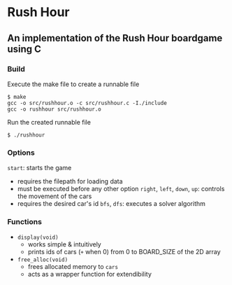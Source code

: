 # Rush Hour
An implementation of the Rush Hour boardgame using C
---

### Build
Execute the make file to create a runnable file
```
$ make
gcc -o src/rushhour.o -c src/rushhour.c -I./include
gcc -o rushhour src/rushhour.o
```
Run the created runnable file
```
$ ./rushhour
```

### Options
`start`: starts the game
* requires the filepath for loading data
* must be executed before any other option
`right`, `left`, `down`, `up`: controls the movement of the cars
* requires the desired car's id
`bfs`, `dfs`: executes a solver algorithm

### Functions
* `display(void)`
  * works simple & intuitively
  * prints ids of cars (`+` when 0) from 0 to BOARD_SIZE of the 2D array
* `free_alloc(void)`
  * frees allocated memory to `cars`
  * acts as a wrapper function for extendibility
